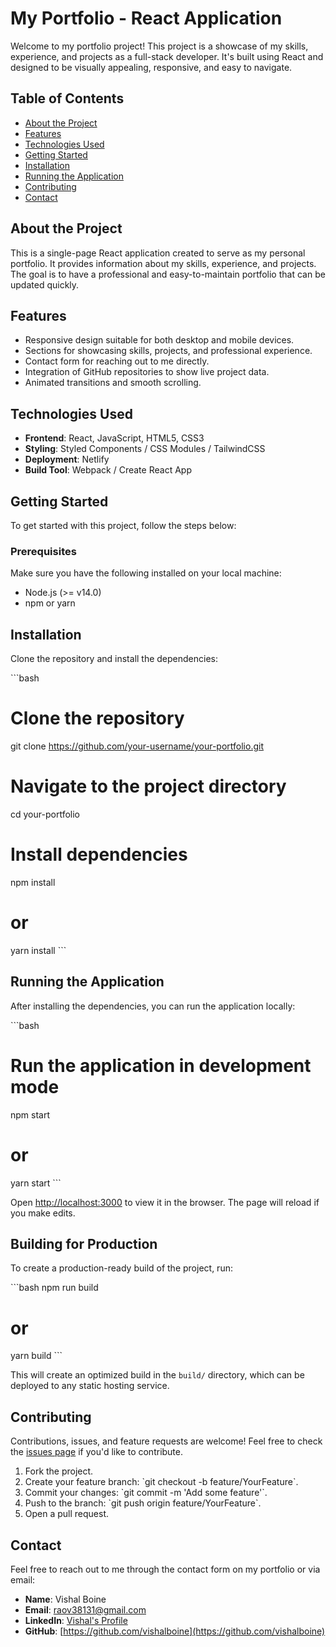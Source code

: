 
# My Portfolio - React Application

Welcome to my portfolio project! This project is a showcase of my skills, experience, and projects as a full-stack developer. It's built using React and designed to be visually appealing, responsive, and easy to navigate.

## Table of Contents

- [About the Project](#about-the-project)
- [Features](#features)
- [Technologies Used](#technologies-used)
- [Getting Started](#getting-started)
- [Installation](#installation)
- [Running the Application](#running-the-application)
- [Contributing](#contributing)
- [Contact](#contact)

## About the Project

This is a single-page React application created to serve as my personal portfolio. It provides information about my skills, experience, and projects. The goal is to have a professional and easy-to-maintain portfolio that can be updated quickly.

## Features

- Responsive design suitable for both desktop and mobile devices.
- Sections for showcasing skills, projects, and professional experience.
- Contact form for reaching out to me directly.
- Integration of GitHub repositories to show live project data.
- Animated transitions and smooth scrolling.

## Technologies Used

- **Frontend**: React, JavaScript, HTML5, CSS3
- **Styling**: Styled Components / CSS Modules / TailwindCSS
- **Deployment**: Netlify
- **Build Tool**: Webpack / Create React App

## Getting Started

To get started with this project, follow the steps below:

### Prerequisites

Make sure you have the following installed on your local machine:

- Node.js (>= v14.0)
- npm or yarn

## Installation

Clone the repository and install the dependencies:

\`\`\`bash
# Clone the repository
git clone https://github.com/your-username/your-portfolio.git

# Navigate to the project directory
cd your-portfolio

# Install dependencies
npm install
# or
yarn install
\`\`\`

## Running the Application

After installing the dependencies, you can run the application locally:

\`\`\`bash
# Run the application in development mode
npm start
# or
yarn start
\`\`\`

Open [http://localhost:3000](http://localhost:3000) to view it in the browser. The page will reload if you make edits.

## Building for Production

To create a production-ready build of the project, run:

\`\`\`bash
npm run build
# or
yarn build
\`\`\`

This will create an optimized build in the `build/` directory, which can be deployed to any static hosting service.

## Contributing

Contributions, issues, and feature requests are welcome! Feel free to check the [issues page](https://github.com/your-username/your-portfolio/issues) if you'd like to contribute.

1. Fork the project.
2. Create your feature branch: \`git checkout -b feature/YourFeature\`.
3. Commit your changes: \`git commit -m 'Add some feature'\`.
4. Push to the branch: \`git push origin feature/YourFeature\`.
5. Open a pull request.

## Contact

Feel free to reach out to me through the contact form on my portfolio or via email:

- **Name**: Vishal Boine
- **Email**: raov38131@gmail.com
- **LinkedIn**: [Vishal's Profile](http://www.linkedin.com/in/vishal-boine-215596199)
- **GitHub**: [https://github.com/vishalboine](https://github.com/vishalboine)
